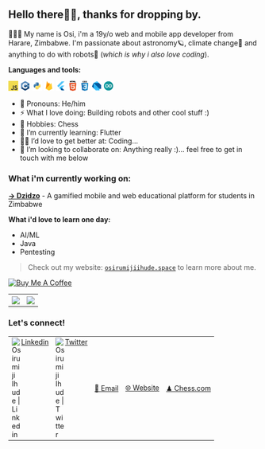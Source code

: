 ## Hello there👋🏽, thanks for dropping by.
👨🏽‍🚀 My name is Osi, i'm a 19y/o web and mobile app developer from Harare, Zimbabwe. I'm passionate about astronomy🪐, climate change🐳 and anything to do with robots🤖 (*which is why i also love coding*).

**Languages and tools:**  

<code><img height="20" src="https://raw.githubusercontent.com/github/explore/80688e429a7d4ef2fca1e82350fe8e3517d3494d/topics/javascript/javascript.png"></code>
<code><img height="20" src="https://raw.githubusercontent.com/github/explore/80688e429a7d4ef2fca1e82350fe8e3517d3494d/topics/cpp/cpp.png"></code>
<code><img height="20" src="https://raw.githubusercontent.com/github/explore/80688e429a7d4ef2fca1e82350fe8e3517d3494d/topics/python/python.png"></code>
<code><img height="20" src="https://raw.githubusercontent.com/github/explore/80688e429a7d4ef2fca1e82350fe8e3517d3494d/topics/firebase/firebase.png"></code>
<code><img height="20" src="https://raw.githubusercontent.com/github/explore/80688e429a7d4ef2fca1e82350fe8e3517d3494d/topics/flutter/flutter.png"></code>
<code><img height="20" src="https://raw.githubusercontent.com/github/explore/80688e429a7d4ef2fca1e82350fe8e3517d3494d/topics/html/html.png"></code>
<code><img height="20" src="https://raw.githubusercontent.com/github/explore/80688e429a7d4ef2fca1e82350fe8e3517d3494d/topics/css/css.png"></code>
<code><img height="20" src="https://raw.githubusercontent.com/github/explore/80688e429a7d4ef2fca1e82350fe8e3517d3494d/topics/dart/dart.png"></code>
<code><img height="20" src="https://raw.githubusercontent.com/github/explore/80688e429a7d4ef2fca1e82350fe8e3517d3494d/topics/arduino/arduino.png"></code>

- 🎨 Pronouns: He/him
- ⚡ What I love doing: Building robots and other cool stuff :)
- 💫 Hobbies: Chess
- 🌱 I’m currently learning: Flutter
- 🐱‍🏍 I’d love to get better at: Coding...
- 👯 I’m looking to collaborate on: Anything really :)... feel free to get in touch with me below


### What i'm currently working on:

[**→ Dzidzo**](https://dzidzo.org/) - A gamified mobile and web educational platform for students in Zimbabwe




**What i'd love to learn one day:**
- AI/ML
- Java
- Pentesting

> Check out my website: [`osirumijiihude.space`](https://osirumijiihude.space) to learn more about me.

<a href="https://www.buymeacoffee.com/osirumijiihude" target="_blank"><img src="https://cdn.buymeacoffee.com/buttons/v2/default-green.png" alt="Buy Me A Coffee" width="150" ></a>

<table>
  <tr>
    <td align="center" style="padding=0;width=75%;">
      <img align="center" style="padding=0;" src="https://github-readme-stats-ten-blue-80.vercel.app/api?username=osirumijiihude&count_private=true&show_icons=true&theme=default#gh-light-mode-only&hide_border=true" />
    </td>
    <td align="center" style="padding=0;width=50%;">
      <img align="center" style="padding=0;" src="https://github-readme-stats.vercel.app/api/top-langs/?username=osirumijiihude&count_private=true&show_icons=true&theme=default#gh-light-mode-only&hide_border=true&layout=compact&hide=javascript&langs_count=6" />
    </td>
  </tr>
</table>

### Let's connect!

<table>
    <tbody>
      <tr>
        <td>
         <a href="https://www.linkedin.com/in/osirumijiihude/">
  <img align="left" alt="Osirumiji Ihude | Linkedin" width="19px" src="https://raw.githubusercontent.com/peterthehan/peterthehan/master/assets/linkedin.svg"/>Linkedin
</a>
        </td>
        <td>
          <a href="https://twitter.com/osirumijiihude">
  <img align="left" alt="Osirumiji Ihude | Twitter" width="19px" src="https://raw.githubusercontent.com/peterthehan/peterthehan/master/assets/twitter.svg" />Twitter
</a>
        </td>
        <td>
          <a href="mailto:oihude@gmail.com">💬 Email</a>
        </td>
        <td>
          <a href="https://osirumijiihude.space">🌐 Website</a>
        </td>
            <td>
          <a href="https://chess.com/angrybird_zw">♟ Chess.com</a>
        </td>
      </tr>
    </tbody>
  </table>
